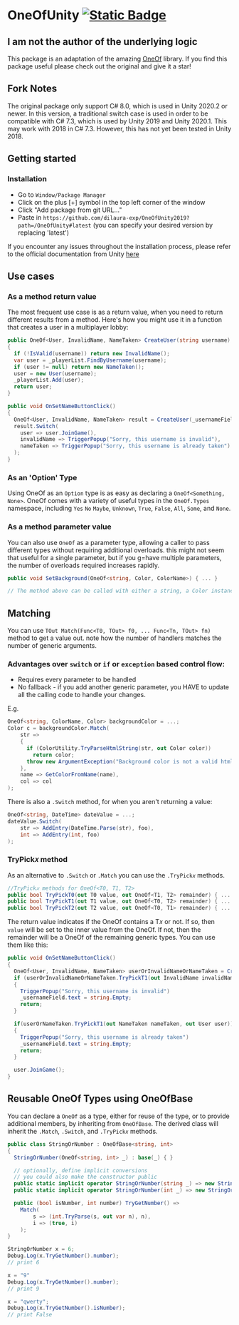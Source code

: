 # OneOfUnity [![Static Badge](https://img.shields.io/badge/license-MIT-98c610)](LICENSE.md)

## I am not the author of the underlying logic

This package is an adaptation of the amazing [OneOf](https://github.com/mcintyre321/OneOf/tree/master) library. If you find this package useful please check out the original and give it a star!

## Fork Notes

The original package only support C# 8.0, which is used in Unity 2020.2 or newer.
In this version, a traditional switch case is used in order to be compatible with C# 7.3, which is used by Unity 2019 and Unity 2020.1.
This may work with 2018 in C# 7.3. However, this has not yet been tested in Unity 2018.

## Getting started

### Installation

- Go to `Window/Package Manager`
- Click on the plus [+] symbol in the top left corner of the window
- Click "Add package from git URL..."
- Paste in `https://github.com/dilaura-exp/OneOfUnity2019?path=/OneOfUnity#latest` (you can specify your desired version by replacing 'latest')

If you encounter any issues throughout the installation process, please refer to the official documentation from Unity [here](https://docs.unity3d.com/Manual/upm-ui-giturl.html)

## Use cases

### As a method return value

The most frequent use case is as a return value, when you need to return different results from a method. Here's how you might use it in a function that creates a user in a multiplayer lobby:
```csharp
public OneOf<User, InvalidName, NameTaken> CreateUser(string username)
{
  if (!IsValid(username)) return new InvalidName();
  var user = _playerList.FindByUsername(username);
  if (user != null) return new NameTaken();
  user = new User(username);
  _playerList.Add(user);
  return user;
}

public void OnSetNameButtonClick()
{
  OneOf<User, InvalidName, NameTaken> result = CreateUser(_usernameField.text);
  result.Switch(
    user => user.JoinGame(),
    invalidName => TriggerPopup("Sorry, this username is invalid"),
    nameTaken => TriggerPopup("Sorry, this username is already taken")
  );
}
```

### As an 'Option' Type

Using OneOf as an `Option` type is as easy as declaring a `OneOf<Something, None>`. OneOf comes with a variety of useful types in the `OneOf.Types` namespace, including `Yes` `No` `Maybe`, `Unknown`, `True`, `False`, `All`, `Some`, and `None`.

### As a method parameter value

You can also use `OneOf` as a parameter type, allowing a caller to pass different types without requiring additional overloads. this might not seem that useful for a single parameter, but if you g=have multiple parameters, the number of overloads required increases rapidly.

```csharp
public void SetBackground(OneOf<string, Color, ColorName>) { ... }

// The method above can be called with either a string, a Color instance or a ColorName enum value.
```

## Matching

You can use `TOut Match(Func<T0, TOut> f0, ... Func<Tn, TOut> fn)` method to get a value out. note how the number of handlers matches the number of generic arguments.

### Advantages over `switch` or `if` or `exception` based control flow:
- Requires every parameter to be handled
- No fallback - if you add another generic parameter, you HAVE to update all the calling code to handle your changes.

E.g.
```csharp
OneOf<string, ColorName, Color> backgroundColor = ...;
Color c = backgroundColor.Match(
    str =>
    {
      if (ColorUtility.TryParseHtmlString(str, out Color color))
        return color;
      throw new ArgumentException("Background color is not a valid html string", nameof(backgroundColor));
    },
    name => GetColorFromName(name),
    col => col
);
```

There is also a `.Switch` method, for when you aren't returning a value:
```csharp
OneOf<string, DateTime> dateValue = ...;
dateValue.Switch(
    str => AddEntry(DateTime.Parse(str), foo),
    int => AddEntry(int, foo)
);
```

### TryPick𝑥 method

As an alternative to `.Switch` or `.Match` you can use the `.TryPick𝑥` methods.

```csharp
//TryPick𝑥 methods for OneOf<T0, T1, T2>
public bool TryPickT0(out T0 value, out OneOf<T1, T2> remainder) { ... }
public bool TryPickT1(out T1 value, out OneOf<T0, T2> remainder) { ... }
public bool TryPickT2(out T2 value, out OneOf<T0, T1> remainder) { ... }
```

The return value indicates if the OneOf contains a T𝑥 or not. If so, then `value` will be set to the inner value from the OneOf. If not, then the remainder will be a OneOf of the remaining generic types. You can use them like this:

```csharp
public void OnSetNameButtonClick()
{
  OneOf<User, InvalidName, NameTaken> userOrInvalidNameOrNameTaken = CreateUser(_usernameField.text);
  if (userOrInvalidNameOrNameTaken.TryPickT1(out InvalidName invalidName, out var userOrNameTaken)) //userOrNameTaken is a OneOf<User, NameTaken>
  {
    TriggerPopup("Sorry, this username is invalid")
    _usernameField.text = string.Empty;
    return;
  }

  if(userOrNameTaken.TryPickT1(out NameTaken nameTaken, out User user)) //Note that user is of type User and not OneOf<User>
  {
    TriggerPopup("Sorry, this username is already taken")
    _usernameField.text = string.Empty;
    return;
  }

  user.JoinGame();
}
```

## Reusable OneOf Types using OneOfBase

You can declare a `OneOf` as a type, either for reuse of the type, or to provide additional members, by inheriting from `OneOfBase`. The derived class will inherit the `.Match`, `.Switch`, and `.TryPick𝑥` methods.

```csharp
public class StringOrNumber : OneOfBase<string, int>
{
  StringOrNumber(OneOf<string, int> _) : base(_) { }

  // optionally, define implicit conversions
  // you could also make the constructor public
  public static implicit operator StringOrNumber(string _) => new StringOrNumber(_);
  public static implicit operator StringOrNumber(int _) => new StringOrNumber(_);

  public (bool isNumber, int number) TryGetNumber() =>
    Match(
        s => (int.TryParse(s, out var n), n),
        i => (true, i)
    );
}

StringOrNumber x = 6;
Debug.Log(x.TryGetNumber().number);
// print 6

x = "9"
Debug.Log(x.TryGetNumber().number);
// print 9

x = "qwerty";
Debug.Log(x.TryGetNumber().isNumber);
// print False
```

